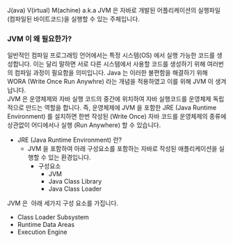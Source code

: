 J(ava) V(irtual) M(achine) a.k.a JVM 은 자바로 개발된 어플리케이션의 실행파일(컴파일된 바이트코드)을 실행할 수 있는 주체입니다.

### JVM 이 왜 필요한가?
일반적인 컴파일 프로그래밍 언어에서는 특정 시스템(OS) 에서 실행 가능한 코드를 생성합니다. 이는 달리 말하면 서로 다른 시스템에서 사용할 코드를 생성하기 위해 여러번의 컴파일 과정이 필요함을 의미입니다. Java 는 이러한 불편함을 해결하기 위해 WORA (Write Once Run Anywhre) 라는 개념을 적용하였고 이를 위해 JVM 이 생겨납니다.  
JVM 은 운영체제와 자바 실행 코드의 중간에 위치하여 자바 실행코드를 운영체제 독립적으로 만드는 역할을 합니다. 즉, 운영체제에 JVM 을 포함한 JRE (Java Runtime Environment) 를 설치하면 한번 작성된 (Write Once) 자바 코드를 운영체제의 종류에 상관없이 어디에서나 실행 (Run Anywhere) 할 수 있습니다.
- JRE (Java Runtime Environment) 란?
  * JVM 을 포함하여 아래 구성요소를 포함하는 자바로 작성된 애플리케이션을 실행할 수 있는 환경입니다.
	- 구성요소
		- JVM
		- Java Class Library
		- Java Class Loader

JVM 은  아래 세가지 구성 요소를 가집니다.
- Class Loader Subsystem
- Runtime Data Areas
- Execution Engine

